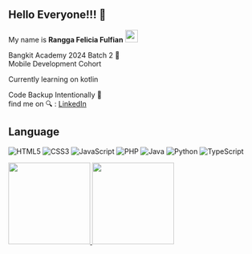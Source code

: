 ## Hello Everyone!!! 👋

My name is **Rangga Felicia Fulfian** <img src="https://raw.githubusercontent.com/innng/innng/master/assets/kyubey.gif" height="25" />

Bangkit Academy 2024 Batch 2 🌠</br>
Mobile Development Cohort

Currently learning on kotlin
 
Code Backup Intentionally 🍃</br>
find me on 🔍 : [LinkedIn](https://www.linkedin.com/in/rangga-felicia-fulfian/)

## Language
![HTML5](https://img.shields.io/badge/html5-%23E34F26.svg?style=for-the-badge&logo=html5&logoColor=white)
![CSS3](https://img.shields.io/badge/css3-%231572B6.svg?style=for-the-badge&logo=css3&logoColor=white)
![JavaScript](https://img.shields.io/badge/javascript-%23323330.svg?style=for-the-badge&logo=javascript&logoColor=%23F7DF1E)
![PHP](https://img.shields.io/badge/php-%23777BB4.svg?style=for-the-badge&logo=php&logoColor=white)
![Java](https://img.shields.io/badge/java-%23ED8B00.svg?style=for-the-badge&logo=openjdk&logoColor=white)
![Python](https://img.shields.io/badge/python-3670A0?style=for-the-badge&logo=python&logoColor=ffdd54)
![TypeScript](https://img.shields.io/badge/typescript-%23007ACC.svg?style=for-the-badge&logo=typescript&logoColor=white)

<p align="left">
<a href="https://github.com/okon0miyaki">
  <img height="163em" src="https://github-readme-stats-eight-theta.vercel.app/api?username=okon0miyaki&show_icons=true&theme=algolia&include_all_commits=true&count_private=true"/>
  <img height="163em" src="https://github-readme-stats-eight-theta.vercel.app/api/top-langs/?username=okon0miyaki&layout=compact&langs_count=10&theme=algolia"/>
</a>
</p>
<!--
**okon0miyaki/okon0miyaki** is a ✨ _special_ ✨ repository because its `README.md` (this file) appears on your GitHub profile.

Here are some ideas to get you started:

- 🔭 I’m currently working on ...
- 🌱 I’m currently learning ...
- 👯 I’m looking to collaborate on ...
- 🤔 I’m looking for help with ...
- 💬 Ask me about ...
- 📫 How to reach me: ...
- 😄 Pronouns: ...
- ⚡ Fun fact: ...
-->

